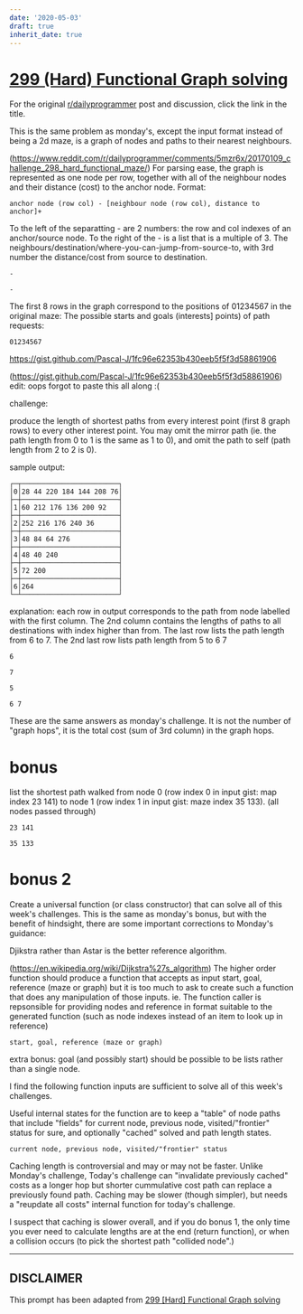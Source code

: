 ```yaml
---
date: '2020-05-03'
draft: true
inherit_date: true
---
```


# [299 (Hard) Functional Graph solving](https://www.reddit.com/r/dailyprogrammer/comments/5nr86m/20170113_challenge_299_hard_functional_graph/)

For the original [r/dailyprogrammer](https://www.reddit.com/r/dailyprogrammer/) post and discussion, click the link in the title.

This is the same problem as monday's, except the input format instead of being a 2d maze, is a graph of nodes and paths to their nearest neighbours.

(https://www.reddit.com/r/dailyprogrammer/comments/5mzr6x/20170109_challenge_298_hard_functional_maze/)
For parsing ease, the graph is represented as one node per row, together with all of the neighbour nodes and their distance (cost) to the anchor node.  Format:


```
anchor node (row col) - [neighbour node (row col), distance to anchor]+
```
To the left of the separatting - are 2 numbers: the row and col indexes of an anchor/source node.  To the right of the - is a list that is a multiple of 3.  The neighbours/destination/where-you-can-jump-from-source-to, with 3rd number the distance/cost from source to destination.


```
-
```

```
-
```
The first 8 rows in the graph correspond to the positions of 01234567 in the original maze:  The possible starts and goals (interests] points) of path requests:


```
01234567
```
https://gist.github.com/Pascal-J/1fc96e62353b430eeb5f5f3d58861906

(https://gist.github.com/Pascal-J/1fc96e62353b430eeb5f5f3d58861906)
edit:  oops forgot to paste this all along :(

challenge: 

produce the length of shortest paths from every interest point (first 8 graph rows) to every other interest point.  You may omit the mirror path (ie. the path length from 0 to 1 is the same as 1 to 0), and omit the path to self (path length from 2 to 2 is 0).

sample output:


```
┌─┬────────────────────────┐
│0│28 44 220 184 144 208 76│
├─┼────────────────────────┤
│1│60 212 176 136 200 92   │
├─┼────────────────────────┤
│2│252 216 176 240 36      │
├─┼────────────────────────┤
│3│48 84 64 276            │
├─┼────────────────────────┤
│4│48 40 240               │
├─┼────────────────────────┤
│5│72 200                  │
├─┼────────────────────────┤
│6│264                     │
└─┴────────────────────────┘
```
explanation: each row in output corresponds to the path from node labelled with the first column.  The 2nd column contains the lengths of paths to all destinations with index higher than from.  The last row lists the path length from 6 to 7.  The 2nd last row lists path length from 5 to 6 7


```
6
```

```
7
```

```
5
```

```
6 7
```
These are the same answers as monday's challenge.  It is not the number of "graph hops", it is the total cost (sum of 3rd column) in the graph hops.

# bonus
list the shortest path walked from node 0 (row index 0 in input gist:  map index 23 141) to node 1 (row index 1 in input gist: maze index 35 133).  (all nodes passed through)


```
23 141
```

```
35 133
```
# bonus 2
Create a universal function (or class constructor) that can solve all of this week's challenges.  This is the same as monday's bonus, but with the benefit of hindsight, there are some important corrections to Monday's guidance:

Djikstra rather than Astar is the better reference algorithm.

(https://en.wikipedia.org/wiki/Dijkstra%27s_algorithm)
The higher order function should produce a function that accepts as input start, goal, reference (maze or graph) but it is too much to ask to create such a function that does any manipulation of those inputs.  ie.  The function caller is repsonsible for providing nodes and reference in format suitable to the generated function (such as node indexes instead of an item to look up in reference)


```
start, goal, reference (maze or graph)
```
extra bonus: goal (and possibly start) should be possible to be lists rather than a single node.

I find the following function inputs are sufficient to solve all of this week's challenges.

Useful internal states for the function are to keep a "table" of node paths that include "fields" for current node, previous node, visited/"frontier" status for sure, and optionally "cached" solved and path length states.


```
current node, previous node, visited/"frontier" status
```
Caching length is controversial and may or may not be faster.  Unlike Monday's challenge, Today's challenge can "invalidate previously cached" costs as a longer hop but shorter cummulative cost path can replace a previously found path.  Caching may be slower (though simpler), but needs a "reupdate all costs" internal function for today's challenge.  

I suspect that caching is slower overall, and if you do bonus 1, the only time you ever need to calculate lengths are at the end (return function), or when a collision occurs (to pick the shortest path "collided node".)


----
## **DISCLAIMER**
This prompt has been adapted from [299 [Hard] Functional Graph solving](https://www.reddit.com/r/dailyprogrammer/comments/5nr86m/20170113_challenge_299_hard_functional_graph/
)
